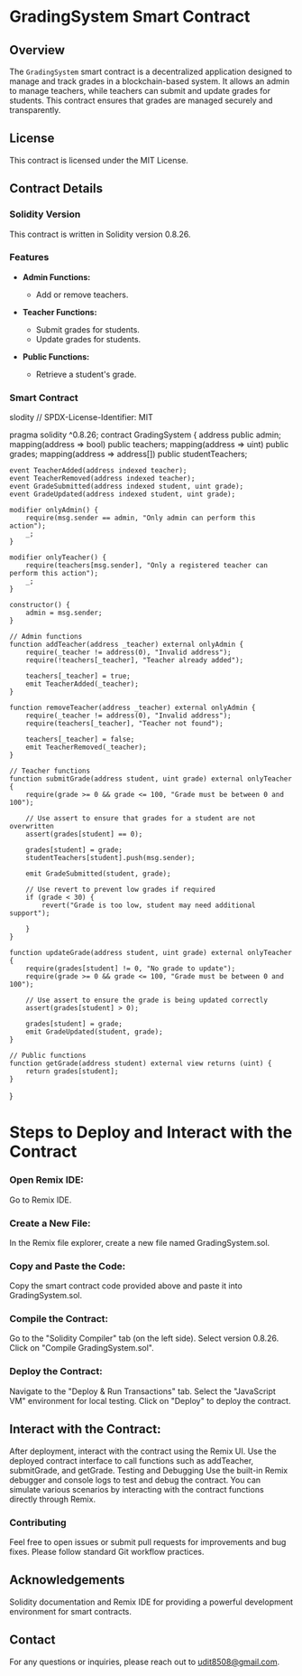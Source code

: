 # GradingSystem Smart Contract

## Overview

The `GradingSystem` smart contract is a decentralized application designed to manage and track grades in a blockchain-based system. It allows an admin to manage teachers, while teachers can submit and update grades for students. This contract ensures that grades are managed securely and transparently.

## License

This contract is licensed under the MIT License.

## Contract Details

### Solidity Version

This contract is written in Solidity version 0.8.26.

### Features

- **Admin Functions:**
  - Add or remove teachers.
  
- **Teacher Functions:**
  - Submit grades for students.
  - Update grades for students.

- **Public Functions:**
  - Retrieve a student's grade.

### Smart Contract  

slodity 
// SPDX-License-Identifier: MIT

pragma solidity ^0.8.26;
contract GradingSystem {
    address public admin;
    mapping(address => bool) public teachers;
    mapping(address => uint) public grades;
    mapping(address => address[]) public studentTeachers;

    event TeacherAdded(address indexed teacher);
    event TeacherRemoved(address indexed teacher);
    event GradeSubmitted(address indexed student, uint grade);
    event GradeUpdated(address indexed student, uint grade);

    modifier onlyAdmin() {
        require(msg.sender == admin, "Only admin can perform this action");
        _;
    }

    modifier onlyTeacher() {
        require(teachers[msg.sender], "Only a registered teacher can perform this action");
        _;
    }

    constructor() {
        admin = msg.sender;
    }

    // Admin functions
    function addTeacher(address _teacher) external onlyAdmin {
        require(_teacher != address(0), "Invalid address");
        require(!teachers[_teacher], "Teacher already added");
        
        teachers[_teacher] = true;
        emit TeacherAdded(_teacher);
    }

    function removeTeacher(address _teacher) external onlyAdmin {
        require(_teacher != address(0), "Invalid address");
        require(teachers[_teacher], "Teacher not found");
        
        teachers[_teacher] = false;
        emit TeacherRemoved(_teacher);
    }

    // Teacher functions
    function submitGrade(address student, uint grade) external onlyTeacher {
        require(grade >= 0 && grade <= 100, "Grade must be between 0 and 100");
        
        // Use assert to ensure that grades for a student are not overwritten
        assert(grades[student] == 0); 
        
        grades[student] = grade;
        studentTeachers[student].push(msg.sender);

        emit GradeSubmitted(student, grade);

        // Use revert to prevent low grades if required
        if (grade < 30) {
            revert("Grade is too low, student may need additional support");
            
        }
    }

    function updateGrade(address student, uint grade) external onlyTeacher {
        require(grades[student] != 0, "No grade to update");
        require(grade >= 0 && grade <= 100, "Grade must be between 0 and 100");

        // Use assert to ensure the grade is being updated correctly
        assert(grades[student] > 0); 
        
        grades[student] = grade;
        emit GradeUpdated(student, grade);
    }

    // Public functions
    function getGrade(address student) external view returns (uint) {
        return grades[student];
    }
}
# Steps to Deploy and Interact with the Contract
### Open Remix IDE:

Go to Remix IDE.
### Create a New File:

In the Remix file explorer, create a new file named GradingSystem.sol.
### Copy and Paste the Code:

Copy the smart contract code provided above and paste it into GradingSystem.sol.
### Compile the Contract:

Go to the "Solidity Compiler" tab (on the left side).
Select version 0.8.26.
Click on "Compile GradingSystem.sol".
### Deploy the Contract:

Navigate to the "Deploy & Run Transactions" tab.
Select the "JavaScript VM" environment for local testing.
Click on "Deploy" to deploy the contract.
## Interact with the Contract:

After deployment, interact with the contract using the Remix UI.
Use the deployed contract interface to call functions such as addTeacher, submitGrade, and getGrade.
Testing and Debugging
Use the built-in Remix debugger and console logs to test and debug the contract.
You can simulate various scenarios by interacting with the contract functions directly through Remix.
### Contributing
Feel free to open issues or submit pull requests for improvements and bug fixes. Please follow standard Git workflow practices.

## Acknowledgements
Solidity documentation and Remix IDE for providing a powerful development environment for smart contracts.
## Contact
For any questions or inquiries, please reach out to udit8508@gmail.com.

